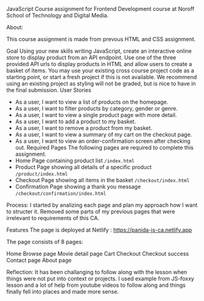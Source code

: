 JavaScript Course assignment for Frontend Development course at Noroff School of Technology and Digital Media.

About:

This course assignment is made from prevous HTML and CSS assignment.

Goal
Using your new skills writing JavaScript, create an interactive online store to display
product from an API endpoint. Use one of the three provided API urls to display
products in HTML and allow users to create a basket of items.
You may use your existing cross course project code as a starting point, or start a
fresh project if this is not available. We recommend using an existing project as
styling will not be graded, but is nice to have in the final submission.
User Stories
- As a user, I want to view a list of products on the homepage.
- As a user, I want to filter products by category, gender or genre.
- As a user, I want to view a single product page with more detail.
- As a user, I want to add a product to my basket.
- As a user, I want to remove a product from my basket.
- As a user, I want to view a summary of my cart on the checkout page.
- As a user, I want to view an order-confirmation screen after checking out.
Required Pages
The following pages are required to complete this assignment.
- Home Page containing product list `/index.html`
- Product Page showing all details of a specific product `/product/index.html`
- Checkout Page showing all items in the basket `/checkout/index.html`
- Confirmation Page showing a thank you message
`/checkout/confirmation/index.html`

Process:
I started by analizing each page and plan my approach how I want to structer it. Removed some parts of my previous pages that were irrelevant to requirements of this CA.

Features
The page is deployed at Netlify : https://panida-js-ca.netlify.app

The page consists of 8 pages:

Home
Browse page
Movie detail page
Cart
Checkout
Checkout success
Contact page
About page

Reflection:
It has been challanging to follow along with the lesson when things were not put into context or projects. I used example from JS-foxxy lesson and a lot of help from youtube videos to follow along and things finally fell into places and made more sense.
